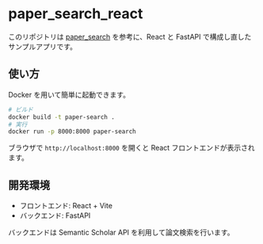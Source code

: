 # paper_search_react

このリポジトリは [paper_search](https://github.com/kaiKyutech/paper_search) を参考に、React と FastAPI で構成し直したサンプルアプリです。

## 使い方

Docker を用いて簡単に起動できます。

```bash
# ビルド
docker build -t paper-search .
# 実行
docker run -p 8000:8000 paper-search
```

ブラウザで `http://localhost:8000` を開くと React フロントエンドが表示されます。

## 開発環境

- フロントエンド: React + Vite
- バックエンド: FastAPI

バックエンドは Semantic Scholar API を利用して論文検索を行います。
